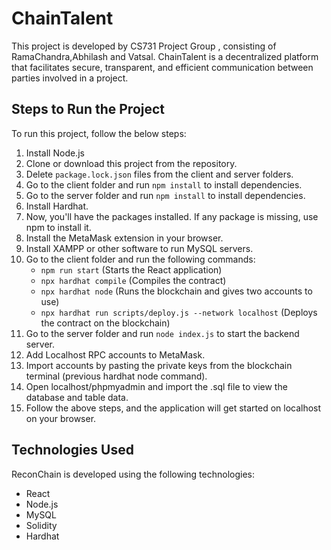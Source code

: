 # ChainTalent

This project is developed by CS731 Project Group , consisting of RamaChandra,Abhilash and Vatsal. ChainTalent is a decentralized platform that facilitates secure, transparent, and efficient communication between parties involved in a project.

## Steps to Run the Project

To run this project, follow the below steps:

1. Install Node.js
2. Clone or download this project from the repository.
3. Delete `package.lock.json` files from the client and server folders.
4. Go to the client folder and run `npm install` to install dependencies.
5. Go to the server folder and run `npm install` to install dependencies.
6. Install Hardhat.
7. Now, you'll have the packages installed. If any package is missing, use npm to install it.
8. Install the MetaMask extension in your browser.
9. Install XAMPP or other software to run MySQL servers.
10. Go to the client folder and run the following commands:
    - `npm run start` (Starts the React application)
    - `npx hardhat compile` (Compiles the contract)
    - `npx hardhat node` (Runs the blockchain and gives two accounts to use)
    - `npx hardhat run scripts/deploy.js --network localhost` (Deploys the contract on the blockchain)
11. Go to the server folder and run `node index.js` to start the backend server.
12. Add Localhost RPC accounts to MetaMask.
13. Import accounts by pasting the private keys from the blockchain terminal (previous hardhat node command).
14. Open localhost/phpmyadmin and import the .sql file to view the database and table data.
15. Follow the above steps, and the application will get started on localhost on your browser.

## Technologies Used

ReconChain is developed using the following technologies:

- React
- Node.js
- MySQL
- Solidity
- Hardhat
